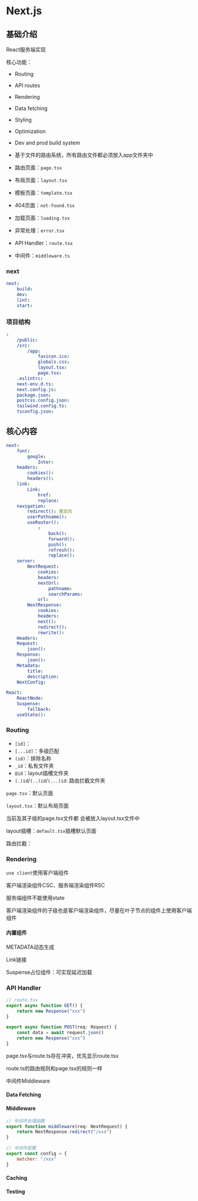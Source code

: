 # Next.js

>
>
>

## 基础介绍

React服务端实现


核心功能：
- Routing
- API routes
- Rendering
- Data fetching
- Styling
- Optimization
- Dev and prod build system


- 基于文件的路由系统，所有路由文件都必须放入app文件夹中
- 路由页面：`page.tsx`
- 布局页面：`layout.tsx`
- 模板页面：`template.tsx`
- 404页面：`not-found.tsx`
- 加载页面：`loading.tsx`
- 异常处理：`error.tsx`
- API Handler：`route.tsx`
- 中间件：`middleware.ts`


### next

```yaml
next:
    build:
    dev:
    lint:
    start:
```






### 项目结构

```yaml
:
    /public:
    /src:
        /app:
            favicon.ico:
            globals.css:
            layout.tsx:
            page.tsx:
    .eslintrc:
    next-env.d.ts:
    next.config.js:
    package.json:
    postcss.config.json:
    tailwind.config.ts:
    tsconfig.json:
```






## 核心内容

```yaml
next:
    font:
        google:
            Inter:
    headers:
        cookies():
        headers():
    link:
        Link:
            href:
            replace:
    navigation:
        redirect(): 重定向
        userPathname():
        useRouter():
            :
                back():
                forward():
                push():
                refresh():
                replace():
    server:
        NextRequest:
            cookies:
            headers:
            nextUrl:
                pathname:
                searchParams:
            url:
        NextResponse:
            cookies:
            headers:
            next():
            redirect():
            rewrite():
    Headers:
    Request:
        json():
    Response:
        json():
    Metadata:
        title:
        description:
    NextConfig:

React:
    ReactNode:
    Suspense:
        fallback:
    useState():

```


### Routing

- `[id]`：
- `[...id]`：多级匹配
- `(id)`：排除名称
- `_id`：私有文件夹
- `@id`：layout插槽文件夹
- `(.)id`/`(..)id`/`(...)id`: 路由拦截文件夹



`page.tsx`：默认页面

`layout.tsx`：默认布局页面

当前及其子级的page.tsx文件都 会被放入layout.tsx文件中

layout插槽：`default.tsx`插槽默认页面

路由拦截：




### Rendering

`use client`使用客户端组件

客户端渲染组件CSC、服务端渲染组件RSC

服务端组件不能使用state

客户端渲染组件的子级也是客户端渲染组件，尽量在叶子节点的组件上使用客户端组件




#### 内置组件


METADATA动态生成

Link链接

Suspense占位组件：可实现延迟加载







### API Handler

```javascript
// route.tsx
export async function GET() {
    return new Response("xxx")
}

export async function POST(req: Request) {
    const data = await request.json()
    return new Response("xxx")
}

```  
page.tsx与route.ts存在冲突，优先显示route.tsx

route.ts的路由规则和page.tsx的规则一样

中间件Middleware

#### Data Fetching





#### Middleware

```javascript
// 中间件处理函数
export function middleware(req: NextRequest) {
    return NextResponse.redirect("/xxx")
}

// 中间件配置
export const config = {
    matcher: "/xxx"
}

```

#### Caching


#### Testing







